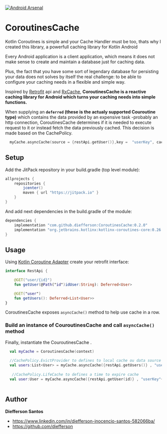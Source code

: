 [![Android Arsenal](https://img.shields.io/badge/Android%20Arsenal-CoroutinesCache-blue.svg?style=flat)](https://android-arsenal.com/details/1/7297)

# CoroutinesCache

Kotlin Coroutines is simple and your Cache Handler must be too, thats why I created this library, a powerfull caching library for Kotlin Android 

Every Android application is a client application, which means it does not make sense to create and maintain a database just for caching data.

Plus, the fact that you have some sort of legendary database for persisting your data does not solves by itself the real challenge: to be able to configure your caching needs in a flexible and simple way. 

Inspired by [Retrofit](http://square.github.io/retrofit/) api and [RxCache](https://github.com/diefferson/RxCache), **CoroutinesCache is a reactive caching library for Android which turns your caching needs into simple functions.** 

When supplying an **`deferred` (these is the actualy supported Couroutine type)** which contains the data provided by an expensive task -probably an http connection, CoroutinesCache determines if it is needed to execute request to it or instead fetch the data previously cached. This decision is made based on the CachePolicy.
 
```kotlin
  myCache.asyncCache(source = {restApi.getUser()},key =  "userKey", cachePolicy=CachePolicy.LifeCache(15, TimeUnit.MINUTES))
```

## Setup

Add the JitPack repository in your build.gradle (top level module):
```gradle
allprojects {
    repositories {
        jcenter()
        maven { url "https://jitpack.io" }
    }
}
```

And add next dependencies in the build.gradle of the module:
```gradle
dependencies {
    implementation "com.github.diefferson:CoroutinesCache:0.2.0"
    implementation "org.jetbrains.kotlinx:kotlinx-coroutines-core:0.26.1-eap13"
}
```
## Usage

Using [Kotlin Coroutine Adapter](https://github.com/JakeWharton/retrofit2-kotlin-coroutines-adapter) create your retrofit interface:

```kotlin
interface RestApi {

    @GET("user/{id}")
    fun getUser(@Path("id")idUser:String): Deferred<User>

    @GET("user")
    fun getUsers(): Deferred<List<User>>
}

```
CoroutinesCache exposes `asyncCache()` method to help use cache in a row. 

### Build an instance of CouroutinesCache and call  `asyncCache()` method

Finally, instantiate the CouroutinesCache .

```kotlin
  val myCache = CoroutinesCache(context)
  
  //CachePolicy.EvictProvider to defines to local cache ou data source 
  val users:List<User> = myCache.asyncCache({restApi.getUsers()} , "usersKey", CachePolicy.EvictProvider(true)).await()
    
   //CachePolicy.LifeCache to defines a time to expire cache
  val user:User = myCache.asyncCache({restApi.getUser(id)} , "userKey"+id, CachePolicy.LifeCache(15, TimeUnit.MINUTES)).await()
  
```

## Author

**Diefferson Santos**

* <https://www.linkedin.com/in/diefferson-inocencio-santos-582066ba/>
* <https://github.com/diefferson>
